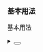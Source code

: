 ### 基本用法

基本用法

<div class="cell-demo vp-raw">
  <yc-carousel
    :style="{
      width: '600px',
      height: '240px',
    }"
    :default-current="2"
    @change="handleChange">
    <yc-carousel-item v-for="image in images">
      <img
        :src="image"
        :style="{
          width: '100%',
        }" />
    </yc-carousel-item>
  </yc-carousel>
</div>

<script setup>
const images = [
  'https://p1-arco.byteimg.com/tos-cn-i-uwbnlip3yd/cd7a1aaea8e1c5e3d26fe2591e561798.png~tplv-uwbnlip3yd-webp.webp',
  'https://p1-arco.byteimg.com/tos-cn-i-uwbnlip3yd/6480dbc69be1b5de95010289787d64f1.png~tplv-uwbnlip3yd-webp.webp',
  'https://p1-arco.byteimg.com/tos-cn-i-uwbnlip3yd/0265a04fddbd77a19602a15d9d55d797.png~tplv-uwbnlip3yd-webp.webp',
];
const handleChange = (value) => {
  console.log(value);
};
</script>

<details>
<summary>
 <button class="code-btn"  >
    <icon-code />
 </button>
</summary>

```vue
<template>
  <yc-carousel
    :style="{
      width: '600px',
      height: '240px',
    }"
    :default-current="2"
    @change="handleChange">
    <yc-carousel-item v-for="image in images">
      <img
        :src="image"
        :style="{
          width: '100%',
        }" />
    </yc-carousel-item>
  </yc-carousel>
</template>

<script setup>
const images = [
  'https://p1-arco.byteimg.com/tos-cn-i-uwbnlip3yd/cd7a1aaea8e1c5e3d26fe2591e561798.png~tplv-uwbnlip3yd-webp.webp',
  'https://p1-arco.byteimg.com/tos-cn-i-uwbnlip3yd/6480dbc69be1b5de95010289787d64f1.png~tplv-uwbnlip3yd-webp.webp',
  'https://p1-arco.byteimg.com/tos-cn-i-uwbnlip3yd/0265a04fddbd77a19602a15d9d55d797.png~tplv-uwbnlip3yd-webp.webp',
];
const handleChange = (value) => {
  console.log(value);
};
</script>
```

</details>
